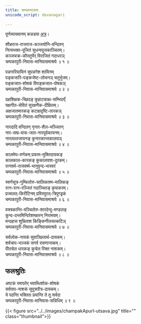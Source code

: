 ```yaml
---
title: चम्पकाष्टकम्  
unicode_script: devanagari  
  
---
```

  
पूर्णव्याख्यानम् कन्नडया [अत्र](https://docs.google.com/document/d/1Alcl4IkCZMQSvECfyme2UsD5QboRpS6wsiKgjEmc3a8/edit?usp=drive_web&ouid=109000762913288837175)।  


  
शौभ्रराज-राजराज-कञ्जयोनि-वन्दितन्  
नित्यभक्त-पूजितं सुधन्वपूजकाञ्चितम्।  
कञ्जचक्र-कौस्तुभैर् विराजितं गदाधरञ्  
चम्पकापुरी-निवास-मानिवासमाश्रये ॥ १ ॥  
  
पन्नगारियायिनं सुपन्नगेश शायिनम्  
पङ्कजारि-पङ्कजेष्ट-लोचनञ् चतुर्भुजम्।  
पङ्कजात-शोषकं विपङ्कजात-पोषकञ्  
चम्पकापुरी-निवास-मानिवासमाश्रये ॥ २ ॥  
  
दक्षशिक्षक-च्छिदङ् कुहाटकाक्ष-सम्भिदय्ँ  
यक्षगीत-सेवितं सुरक्षणैक-दीक्षितम्।  
अक्षजातमारकङ् कटाक्षदृष्टि-तारकञ्  
चम्पकापुरी-निवास-मानिवासमाश्रये ॥ ३ ॥  
  
नारदादि वन्दितन् नृनार-शैल-भञ्जितन्  
नार-सद्म-वास-जात-नारपूर्वकायनम्।  
नारतल्लजायनङ् कुनारकान्तकालयञ्  
चम्पकापुरी-निवास-मानिवासमाश्रये ॥ ४ ॥  
  
कालमेघ-वर्णकम् प्रकाम-मुक्तिदायकङ्  
कालकाल-कारकङ् कुकालपाश-दूरकम्।  
रत्नवर्म-राजवर्ष्म-भानुवृन्द-भास्वरं  
चम्पकापुरी-निवास-मानिवासमाश्रये ॥ ५ ॥  
  
स्वर्णसूत्र-गुम्फितोरु-सालिकाश्म-मालिकङ्  
रत्न-रत्न-रञ्जितं गदाञ्चितङ् कृपाकरम्।  
प्रज्वलत्-किरीटिनम् प्रविस्पुरत्-त्रिपुण्ड्रकं  
चम्पकापुरी-निवास-मानिवासमाश्रये ॥ ६ ॥  
  
वक्त्रकान्ति-वञ्चितोरु-शारदेन्दु-मण्डलङ्  
कुन्द-दन्तमिन्दिरेशमक्षरन् निरामयम्।  
मन्दहास शुभ्रिताश किङ्किणीलसत्कटिञ्  
चम्पकापुरी-निवास-मानिवासमाश्रये ॥ ७ ॥  
  
सर्वलोक-नायकं सुवाञ्छितार्थ-दायकम्।  
शर्वचाप-भञ्जकं सगर्व रावणान्तकम्।  
पीतचेल धारकङ् कुचेल रिक्त नाशकम्।  
चम्पकापुरी-निवास-मानिवासमाश्रये ॥ ८ ॥  
  
## फलश्रुतिः  
  
अष्टकं रमापतेर् भवाब्धिशोक-शोषकं  
सर्वपाप-नाशकं सुपुत्रपौत्र-दायकम्।  
ये पठन्ति भक्तितः प्रयान्ति ते तु सर्वदा  
चम्पकापुरी-निवास-मानिवास-सन्निधिम् ॥ ९ ॥  

{{< figure src="../../images/champakApurI-utsava.jpg" title="" class="thumbnail">}}

